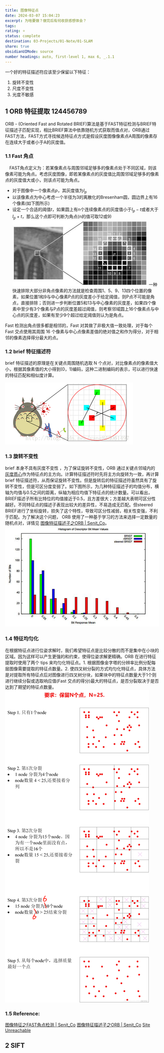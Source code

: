 ```yaml
---
title: 图像特征点
date: 2024-03-07 15:04:23
excerpt: 为啥要做？做完后有何收获感想体会？
tags: 
rating: ⭐
status: complete
destination: 03-Projects/01-Note/01-SLAM
share: true
obsidianUIMode: source
number headings: auto, first-level 1, max 6, _.1.1
---
```


一个好的特征描述符应该至少保留以下特征：
1. 旋转不变性
2. 尺度不变性 
3. 光度不敏感
## 1 ORB 特征提取 124456789
ORB - (Oriented Fast and Rotated BRIEF)算法是基于FAST特征检测与BRIEF特征描述子匹配实现，相比BRIEF算法中依靠随机方式获取而值点对，ORB通过FAST方法，FAST方式寻找候选特征点方式是假设灰度图像像素点A周围的像素存在连续大于或者小于A的灰度值。
### 1.1 Fast 角点
 FAST角点定义为：若某像素点与周围邻域足够多的像素点处于不同区域，则该像素可能为角点。考虑灰度图像，即若某像素点的灰度值比周围邻域足够多的像素点的灰度值大或小，则该点可能为角点。
- 对于图像中一个像素点$p$，其灰度值为$I_p$
- 以该像素点为中心考虑一个半径为3的离散化的Bresenham圆，圆边界上有16个像素(如下图所示)
- 设定一个合适的阈值$t$，如果圆上有n个连续像素点的灰度值小于$I_p−t$或者大于$I_p+t$，那么这个点即可判断为角点(n的值可取12或9)
 ![1-feature_match.png](1-feature_match.png)
一种快速排除大部分非角点像素的方法就是检查周围1、5、9、13四个位置的像素，如果位置1和9与中心像素P点的灰度差小于给定阈值，则P点不可能是角点，直接排除；否则进一步判断位置5和13与中心像素的灰度差，如果四个像素中至少有3个像素与P点的灰度差超过阈值，则考察邻域圆上16个像素点与中心点的灰度差，如果有至少9个超过给定阈值则认为是角点。

Fast 检测出角点很多都是相邻的，Fast 对其做了非极大值一致处理，对于每个 Fast 交点使用其周围 16 个像素与中心点像素差值的绝对值之和作为得分，对于相邻的像素选择得分最大的点。

### 1.2 brief 特征描述符
brief 特征描述的原理是在关键点周围随机选取 N 个点对，对比像素点的像素值大小，根据其像素值的大小得到(0，1)编码，这种二进制编码的表示，可以进行快速的特征匹配和相似度计算。

![2-feature_match.png](2-feature_match.png)

### 1.3 旋转不变性
brief  本身不具有灰度不变性 ，为了保证旋转不变性，ORB 通过关键点邻域内的[灰度质心](https://zhuanlan.zhihu.com/p/481373935)作为特征点的主方向。计算特征描述符时先将主方向旋转为一致，再计算 brief 特征描述符，从而保证旋转不变性。但是旋转后的特征描述符虽然具有了旋转不变性，但是可区分度变弱了。如下图所示，为几种特征描述子的均值分布，横轴为均值与0.5之间的距离，纵轴为相应均值下特征点的统计数量。可以看出，BRIEF描述子所有比特位的均值接近于0.5，且方差很大；方差越大表明可区分性越好。不同特征点的描述子表现出较大的差异性，不易造成无匹配。但steered BRIEF进行了坐标旋转，损失了这个特性，导致可区分性减弱，相关性变强，不利于匹配。为了解决这个问题， ORB 使用了一种基于学习的方法来选择一定数量的随机点对，详情见 [图像特征描述子之ORB | Senit\_Co](https://senitco.github.io/2017/07/09/image-feature-orb/)。
![3-feature_match.png](3-feature_match.png)

### 1.4 特征均匀化
在根据特征点进行位姿求解时，我们希望特征点是比较分散的而不是集中在小块的区域。因为这样可以产生更强的和约束，使得位姿求解更精确。ORB 在进行特征提取时使用了两个 tips 来均匀化特征点。1. 根据图像金字塔的分辨率比例分配每层图像需要提取的特征点数量。2. 使四叉树分裂的方式均匀化特征点，具体方法是对提取所有特征点后对图像进行四叉树分块，如果块中的特征点数量大于1个则进行继续分裂或选取响应值(Fast 交点的得分)最大的特征点，是否分裂取决于是否达到了期望的特征点数量。
![6-feature_match.png](6-feature_match.png)



### 1.5 Reference:
[图像特征之FAST角点检测 | Senit\_Co](https://senitco.github.io/2017/06/30/image-feature-fast/)
[图像特征描述子之ORB | Senit\_Co](https://senitco.github.io/2017/07/09/image-feature-orb/)
[Site Unreachable](https://zhuanlan.zhihu.com/p/481373935)
## 2 SIFT

